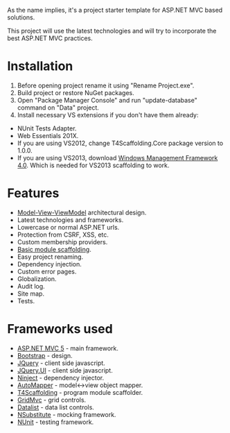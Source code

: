 As the name implies, it's a project starter template for ASP.NET MVC based solutions.

This project will use the latest technologies and will try to incorporate the best ASP.NET MVC practices.

# Installation
1. Before opening project rename it using "Rename Project.exe".
2. Build project or restore NuGet packages.
3. Open "Package Manager Console" and run "update-database" command on "Data" project.
4. Install necessary VS extensions if you don't have them already:
  - NUnit Tests Adapter.
  - Web Essentials 201X.
  - If you are using VS2012, change T4Scaffolding.Core package version to 1.0.0.
  - If you are using VS2013, download [Windows Management Framework 4.0](http://www.microsoft.com/en-us/download/details.aspx?id=40855). Which is needed for VS2013 scaffolding to work.

# Features
- [Model-View-ViewModel](http://en.wikipedia.org/wiki/Model_View_ViewModel) architectural design.
- Latest technologies and frameworks.
- Lowercase or normal ASP.NET urls.
- Protection from CSRF, XSS, etc.
- Custom membership providers.
- [Basic module scaffolding](https://github.com/NonFactors/MVC.Template/wiki/Scaffolding).
- Easy project renaming.
- Dependency injection.
- Custom error pages.
- Globalization.
- Audit log.
- Site map.
- Tests.

# Frameworks used
- [ASP.NET MVC 5](http://www.asp.net/mvc/) - main framework.
- [Bootstrap](http://getbootstrap.com/) - design.
- [JQuery](http://jquery.com/) - client side javascript.
- [JQuery.UI](http://jqueryui.com/) - client side javascript.
- [Ninject](http://www.ninject.org/) - dependency injector.
- [AutoMapper](http://automapper.org/) - model<->view object mapper.
- [T4Scaffolding](https://www.nuget.org/packages/T4Scaffolding.Core/) - program module scaffolder.
- [GridMvc](http://gridmvc.codeplex.com/) - grid controls.
- [Datalist](http://non-factors.com/Datalist/) - data list controls.
- [NSubstitute](http://nsubstitute.github.io/) - mocking framework.
- [NUnit](http://www.nunit.org/) - testing framework.
